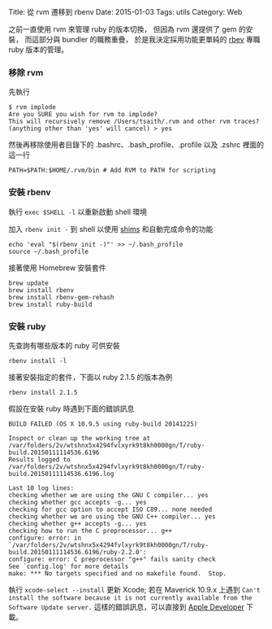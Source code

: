 Title: 從 rvm 遷移到 rbenv
Date: 2015-01-03
Tags: utils
Category: Web


之前一直使用 rvm 來管理 ruby 的版本切換，
但因為 rvm 還提供了 gem 的安裝，
而這部分與 bundler 的職務重疊，
於是我決定採用功能更單純的 [rbev](https://github.com/sstephenson/rbenv) 專職 ruby 版本的管理。

### 移除 rvm

先執行
```plain
$ rvm implode
Are you SURE you wish for rvm to implode?
This will recursively remove /Users/tsaith/.rvm and other rvm traces?
(anything other than 'yes' will cancel) > yes
```
然後再移除使用者目錄下的 .bashrc、.bash_profile、.profile 以及 .zshrc 裡面的這一行
```
PATH=$PATH:$HOME/.rvm/bin # Add RVM to PATH for scripting
```

### 安裝 rbenv

執行 `exec $SHELL -l` 以重新啟動 shell 環境

加入 `rbenv init -` 到 shell 以使用 [shims](https://github.com/sstephenson/rbenv#understanding-shims) 和自動完成命令的功能
```
echo 'eval "$(rbenv init -)"' >> ~/.bash_profile
source ~/.bash_profile
```

接著使用 Homebrew 安裝套件
```
brew update
brew install rbenv
brew install rbenv-gem-rehash
brew install ruby-build
```

### 安裝 ruby

先查詢有哪些版本的 ruby 可供安裝
```
rbenv install -l
```

接著安裝指定的套件，下面以 ruby 2.1.5 的版本為例
```
rbenv install 2.1.5
```

假設在安裝 ruby 時遇到下面的錯誤訊息
```
BUILD FAILED (OS X 10.9.5 using ruby-build 20141225)

Inspect or clean up the working tree at /var/folders/2v/wtshnx5x4294fvlxyrk9t8kh0000gn/T/ruby-build.20150111114536.6196
Results logged to /var/folders/2v/wtshnx5x4294fvlxyrk9t8kh0000gn/T/ruby-build.20150111114536.6196.log

Last 10 log lines:
checking whether we are using the GNU C compiler... yes
checking whether gcc accepts -g... yes
checking for gcc option to accept ISO C89... none needed
checking whether we are using the GNU C++ compiler... yes
checking whether g++ accepts -g... yes
checking how to run the C preprocessor... g++
configure: error: in `/var/folders/2v/wtshnx5x4294fvlxyrk9t8kh0000gn/T/ruby-build.20150111114536.6196/ruby-2.2.0':
configure: error: C preprocessor "g++" fails sanity check
See `config.log' for more details
make: *** No targets specified and no makefile found.  Stop.
```
執行 `xcode-select --install` 更新 Xcode;
若在 Maverick 10.9.x 上遇到 `Can't install the software because it is not currently available from the Software Update server.`
這樣的錯誤訊息，可以直接到 [Apple Developer](https://developer.apple.com/downloads/index.action?name=Command%20Line%20Tools) 下載。
